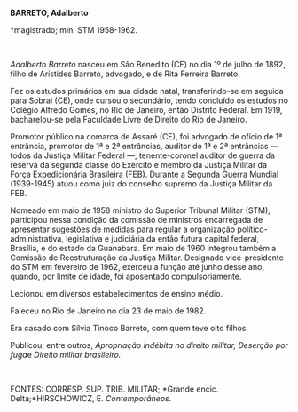 **BARRETO, Adalberto**

\*magistrado; min. STM 1958-1962.

 

*Adalberto Barreto* nasceu em São Benedito (CE) no dia 1º de julho de
1892, filho de Aristides Barreto, advogado, e de Rita Ferreira Barreto.

Fez os estudos primários em sua cidade natal, transferindo-se em seguida
para Sobral (CE), onde cursou o secundário, tendo concluído os estudos
no Colégio Alfredo Gomes, no Rio de Janeiro, então Distrito Federal. Em
1919, bacharelou-se pela Faculdade Livre de Direito do Rio de Janeiro.

Promotor público na comarca de Assaré (CE), foi advogado de ofício de 1ª
entrância, promotor de 1ª e 2ª entrâncias, auditor de 1ª e 2ª entrâncias
— todos da Justiça Militar Federal —, tenente-coronel auditor de guerra
da reserva da segunda classe do Exército e membro da Justiça Militar da
Força Expedicionária Brasileira (FEB). Durante a Segunda Guerra Mundial
(1939-1945) atuou como juiz do conselho supremo da Justiça Militar da
FEB.

Nomeado em maio de 1958 ministro do Superior Tribunal Militar (STM),
participou nessa condição da comissão de ministros encarregada de
apresentar sugestões de medidas para regular a organização
político-administrativa, legislativa e judiciária da então futura
capital federal, Brasília, e do estado da Guanabara. Em maio de 1960
integrou também a Comissão de Reestruturação da Justiça Militar.
Designado vice-presidente do STM em fevereiro de 1962, exerceu a função
até junho desse ano, quando, por limite de idade, foi aposentado
compulsoriamente.

Lecionou em diversos estabelecimentos de ensino médio.

Faleceu no Rio de Janeiro no dia 23 de maio de 1982.

Era casado com Sílvia Tinoco Barreto, com quem teve oito filhos.

Publicou, entre outros, *Apropriação indébita no direito militar,
Deserção por fuga*e *Direito militar brasileiro.*

 

FONTES: CORRESP. SUP. TRIB. MILITAR; *Grande encic. Delta;*HIRSCHOWICZ,
E. *Contemporâneos.*

 

